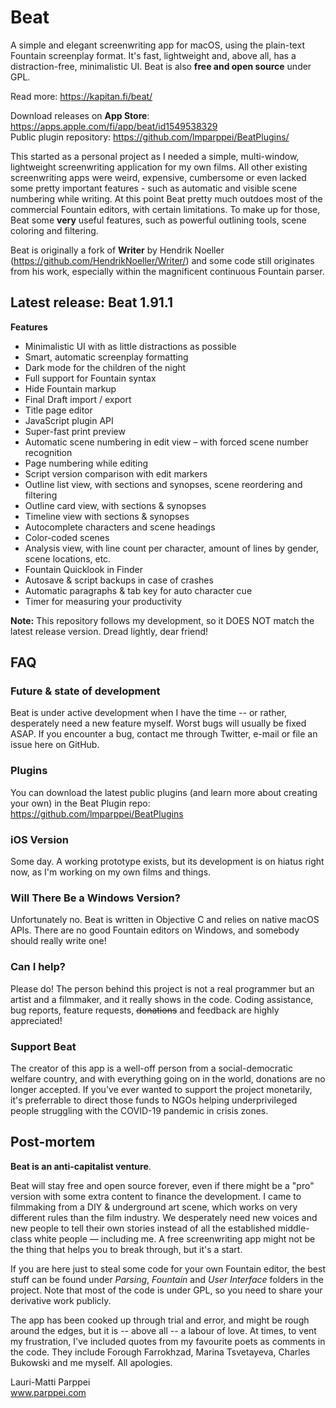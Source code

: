 # Beat

A simple and elegant screenwriting app for macOS, using the plain-text Fountain screenplay format. It's fast, lightweight and, above all, has a distraction-free, minimalistic UI. Beat is also **free and open source** under GPL.

Read more: https://kapitan.fi/beat/  

Download releases on **App Store**: https://apps.apple.com/fi/app/beat/id1549538329  
Public plugin repository: https://github.com/lmparppei/BeatPlugins/  

This started as a personal project as I needed a simple, multi-window, lightweight screenwriting application for my own films. All other existing screenwriting apps were weird, expensive, cumbersome or even lacked some pretty important features - such as automatic and visible scene numbering while writing. At this point Beat pretty much outdoes most of the commercial Fountain editors, with certain limitations. To make up for those, Beat some **very** useful features, such as powerful outlining tools, scene coloring and filtering. 

Beat is originally a fork of **Writer** by Hendrik Noeller (https://github.com/HendrikNoeller/Writer/) and some code still originates from his work, especially within the magnificent continuous Fountain parser. 


## Latest release: Beat 1.91.1

**Features**
* Minimalistic UI with as little distractions as possible
* Smart, automatic screenplay formatting
* Dark mode for the children of the night
* Full support for Fountain syntax
* Hide Fountain markup
* Final Draft import / export
* Title page editor
* JavaScript plugin API
* Super-fast print preview
* Automatic scene numbering in edit view – with forced scene number recognition
* Page numbering while editing
* Script version comparison with edit markers
* Outline list view, with sections and synopses, scene reordering and filtering
* Outline card view, with sections & synopses
* Timeline view with sections & synopses
* Autocomplete characters and scene headings
* Color-coded scenes
* Analysis view, with line count per character, amount of lines by gender, scene locations, etc.
* Fountain Quicklook in Finder
* Autosave & script backups in case of crashes 
* Automatic paragraphs & tab key for auto character cue
* Timer for measuring your productivity

**Note:** This repository follows my development, so it DOES NOT match the latest release version. Dread lightly, dear friend!


## FAQ

### Future & state of development

Beat is under active development when I have the time -- or rather, desperately need a new feature myself. Worst bugs will usually be fixed ASAP. If you encounter a bug, contact me through Twitter, e-mail or file an issue here on GitHub. 

### Plugins

You can download the latest public plugins (and learn more about creating your own) in the Beat Plugin repo: https://github.com/lmparppei/BeatPlugins

### iOS Version

Some day. A working prototype exists, but its development is on hiatus right now, as I'm working on my own films and things.  

### Will There Be a Windows Version? 

Unfortunately no. Beat is written in Objective C and relies on native macOS APIs. There are no good Fountain editors on Windows, and somebody should really write one!

### Can I help?

Please do! The person behind this project is not a real programmer but an artist and a filmmaker, and it really shows in the code. Coding assistance, bug reports, feature requests, ~~donations~~ and feedback are highly appreciated! 


### Support Beat

The creator of this app is a well-off person from a social-democratic welfare country, and with everything going on in the world, donations are no longer accepted. If you've ever wanted to support the project monetarily, it's preferrable to direct those funds to NGOs helping underprivileged people struggling with the COVID-19 pandemic in crisis zones. 

## Post-mortem

**Beat is an anti-capitalist venture**. 

Beat will stay free and open source forever, even if there might be a "pro" version with some extra content to finance the development. I came to filmmaking from a DIY & underground art scene, which works on very different rules than the film industry. We desperately need new voices and new people to tell their own stories instead of all the established middle-class white people — including me. A free screenwriting app might not be the thing that helps you to break through, but it's a start. 

If you are here just to steal some code for your own Fountain editor, the best stuff can be found under *Parsing*, *Fountain* and *User Interface* folders in the project. Note that most of the code is under GPL, so you need to share your derivative work publicly.

The app has been cooked up through trial and error, and might be rough around the edges, but it is -- above all -- a labour of love. At times, to vent my frustration, I've included quotes from my favourite poets as comments in the code. They include Forough Farrokhzad, Marina Tsvetayeva, Charles Bukowski and me myself. All apologies.

Lauri-Matti Parppei  
www.parppei.com  
